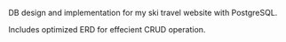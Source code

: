 
DB design and implementation for my ski travel website with PostgreSQL.

Includes optimized ERD for effecient CRUD operation. 
